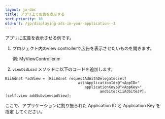 ```yaml
---
layout: ja-doc
title: アプリ上で広告を表示する
sort-priority: 10
old-url: /jp/displaying-ads-in-your-application--3
---
```

アプリに広告を表示させる例です。

1. プロジェクト内のview controllerで広告を表示させたいものを開きます。

    例: MyViewController.m

1. `viewDidLoad` メソッドに以下のコードを追加します。


```objc
KiiAdnet *adView = [KiiAdnet requestAdWithDelegate:self
                                 withApplicationId:@"<AppID>"
                                    applicationKey:@"<AppKey>"
                                           andSite:kiiAdSiteJP];
[self.view addSubview:adView];
```

ここで、アプリケーションに割り振られた Application ID と Application Key を指定
してください。


